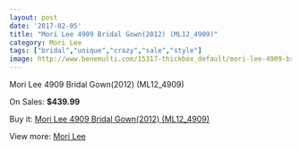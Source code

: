 ```yaml
---
layout: post
date: '2017-02-05'
title: "Mori Lee 4909 Bridal Gown(2012) (ML12_4909)"
category: Mori Lee
tags: ["bridal","unique","crazy","sale","style"]
image: http://www.benemulti.com/15317-thickbox_default/mori-lee-4909-bridal-gown2012-ml124909.jpg
---
```

Mori Lee 4909 Bridal Gown(2012) (ML12_4909)

On Sales: **$439.99**
<a href="https://www.benemulti.com/en/mori-lee/5817-mori-lee-4909-bridal-gown2012-ml124909.html"><amp-img layout="responsive" width="600" height="600" src="//www.benemulti.com/15317-thickbox_default/mori-lee-4909-bridal-gown2012-ml124909.jpg" alt="Mori Lee 4909 Bridal Gown(2012) (ML12_4909) 0" /></a>
<a href="https://www.benemulti.com/en/mori-lee/5817-mori-lee-4909-bridal-gown2012-ml124909.html"><amp-img layout="responsive" width="600" height="600" src="//www.benemulti.com/15318-thickbox_default/mori-lee-4909-bridal-gown2012-ml124909.jpg" alt="Mori Lee 4909 Bridal Gown(2012) (ML12_4909) 1" /></a>

Buy it: [Mori Lee 4909 Bridal Gown(2012) (ML12_4909)](https://www.benemulti.com/en/mori-lee/5817-mori-lee-4909-bridal-gown2012-ml124909.html "Mori Lee 4909 Bridal Gown(2012) (ML12_4909)")

View more: [Mori Lee](https://www.benemulti.com/en/50-mori-lee "Mori Lee")